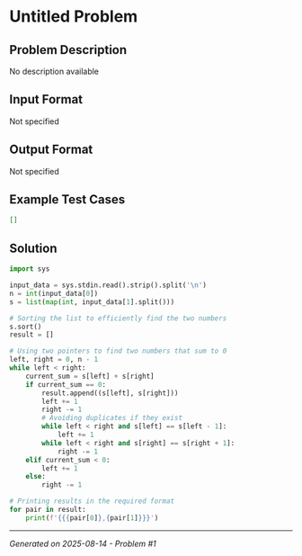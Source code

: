 # Untitled Problem

## Problem Description
No description available

## Input Format
Not specified

## Output Format
Not specified

## Example Test Cases
```json
[]
```

## Solution
```python
import sys

input_data = sys.stdin.read().strip().split('\n')
n = int(input_data[0])
s = list(map(int, input_data[1].split()))

# Sorting the list to efficiently find the two numbers
s.sort()
result = []

# Using two pointers to find two numbers that sum to 0
left, right = 0, n - 1
while left < right:
    current_sum = s[left] + s[right]
    if current_sum == 0:
        result.append((s[left], s[right]))
        left += 1
        right -= 1
        # Avoiding duplicates if they exist
        while left < right and s[left] == s[left - 1]:
            left += 1
        while left < right and s[right] == s[right + 1]:
            right -= 1
    elif current_sum < 0:
        left += 1
    else:
        right -= 1

# Printing results in the required format
for pair in result:
    print(f'{{{pair[0]},{pair[1]}}}')
```

---
*Generated on 2025-08-14 - Problem #1*
